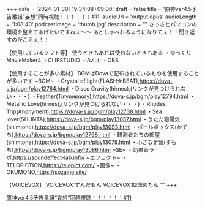 +++
date = '2024-01-30T19:34:08+09:00'
draft = false
title = '原神ver4.5予告番組”妄想”同時視聴！！！！！！#11'
audioUrl = 'output.opus'
audioLength = '1:08:40'
podcastImage = 'thumb.jpg'
description = '''
さっさとパソコンの環境を整えてあげたいですねぇ～～
あとしゃべれるようになりてぇ！！聞き返すのがこえぇ！！

【使用しているソフト等】
使うときもあれば使わないときもある
・ゆっくりMovieMaker4
・CLIPSTUDIO
・Aviutl
・OBS

【使用することが多い素材】
BGMはDovaで配布されているものを使用することが多いです
~BGM~
・Crystal of light(FLASH☆BEAT),https://dova-s.jp/bgm/play12784.html 
・Disco Gravity(hirnes),(リンクが見つけられない・・・)
・Feather(Tinymemory),https://dova-s.jp/bgm/play12794.html
・Metallic Love(hirnes),(リンクが見つけられない・・・)
・Rhodes Trip(Anonyment),https://dova-s.jp/bgm/play12738.html
・Sea lover(SHUNTA),https://dova-s.jp/bgm/play13057.html
・うたた寝陽気(shimtone),https://dova-s.jp/bgm/play13093.html
・ボールボックス(かずち),https://dova-s.jp/bgm/play12798.html
・観測者たちの部屋(shimtone),https://dova-s.jp/bgm/play13079.html
・小さな足音(すもち),https://dova-s.jp/bgm/play13086.html
~SE~
・効果音ラボ,https://soundeffect-lab.info/
~エフェクト~
・TELOPICTION,https://telopict.com/
~画像~
・OKUMONO,https://sozaino.site/

【VOICEVOX】
VOICEVOX:ずんだもん
VOICEVOX:四国めたん
'''
+++

[原神ver4.5予告番組”妄想”同時視聴！！！！！！#11](https://youtu.be/XP7VUJ1ldLE)
